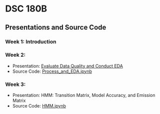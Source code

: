 # DSC 180B

## Presentations and Source Code

### Week 1: Introduction
### Week 2:
- Presentation: <a href="https://github.com/miloncl/System-Usage-Analysis/blob/main/presentation/Dsc%20180B%20-%20Quarter%202%20Week%202.pdf">Evaluate Data Quality and Conduct EDA</a>
- Source Code: <a href="https://github.com/miloncl/System-Usage-Analysis/blob/main/Process%20and%20EDA.ipynb">Process_and_EDA.ipynb</a>

### Week 3:
- Presentation: HMM: Transition Matrix, Model Accuracy, and Emission Matrix
- Source Code: <a href="https://github.com/miloncl/System-Usage-Analysis/blob/main/HMM.ipynb">HMM.ipynb</a>